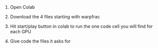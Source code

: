 1. Open Colab

2. Download the 4 files starting with warpfrac

3. Hit start/play button in colab to run the one code cell you will find for each GPU

4. Give code the files it asks for
